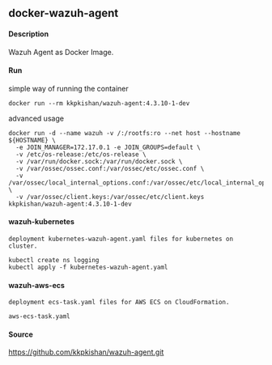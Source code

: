 ## docker-wazuh-agent

#### Description

Wazuh Agent as Docker Image.

#### Run

simple way of running the container

    docker run --rm kkpkishan/wazuh-agent:4.3.10-1-dev

advanced usage

    docker run -d --name wazuh -v /:/rootfs:ro --net host --hostname ${HOSTNAME} \
      -e JOIN_MANAGER=172.17.0.1 -e JOIN_GROUPS=default \
      -v /etc/os-release:/etc/os-release \
      -v /var/run/docker.sock:/var/run/docker.sock \
      -v /var/ossec/ossec.conf:/var/ossec/etc/ossec.conf \
      -v /var/ossec/local_internal_options.conf:/var/ossec/etc/local_internal_options.conf \
      -v /var/ossec/client.keys:/var/ossec/etc/client.keys kkpkishan/wazuh-agent:4.3.10-1-dev
#### wazuh-kubernetes
    deployment kubernetes-wazuh-agent.yaml files for kubernetes on  cluster.

    kubectl create ns logging
    kubectl apply -f kubernetes-wazuh-agent.yaml

#### wazuh-aws-ecs
    deployment ecs-task.yaml files for AWS ECS on CloudFormation.

    aws-ecs-task.yaml
#### Source

https://github.com/kkpkishan/wazuh-agent.git    
